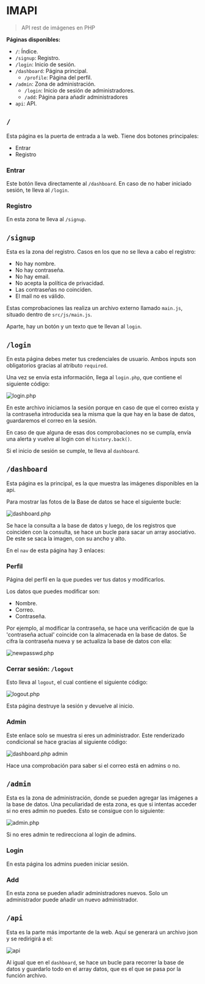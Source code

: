 # IMAPI

> API rest de imágenes en PHP

**Páginas disponibles:**

- `/`: Índice.
- `/signup`: Registro.
- `/login`: Inicio de sesión.
- `/dashboard`: Página principal.
  - `/profile`: Página del perfil.
- `/admin`: Zona de administración.
  - `/login`: Inicio de sesión de administradores.
  - `/add`: Página para añadir administradores
- `api`: API.

## `/`

Esta página es la puerta de entrada a la web. Tiene dos botones principales:

- Entrar
- Registro

### Entrar

Este botón lleva directamente al `/dashboard`. En caso de no haber iniciado sesión, te lleva al `/login`.

### Registro

En esta zona te lleva al `/signup`.

## `/signup`

Esta es la zona del registro.
Casos en los que no se lleva a cabo el registro:

- No hay nombre.
- No hay contraseña.
- No hay email.
- No acepta la política de privacidad.
- Las contraseñas no coinciden.
- El mail no es válido.

Estas comprobaciones las realiza un archivo externo llamado `main.js`, situado dentro de `src/js/main.js`.

Aparte, hay un botón y un texto que te llevan al `login`.

## `/login`

En esta página debes meter tus credenciales de usuario. Ambos inputs son obligatorios gracias al atributo `required`.

Una vez se envía esta información, llega al `login.php`, que contiene el siguiente código:

![login.php](./public/imgs/loginphp.png)

En este archivo iniciamos la sesión porque en caso de que el correo exista y la contraseña introducida sea la misma que la que hay en la base de datos, guardaremos el correo en la sesión.

En caso de que alguna de esas dos comprobaciones no se cumpla, envía una alerta y vuelve al login con el `history.back()`.

Si el inicio de sesión se cumple, te lleva al `dashboard`.

## `/dashboard`

Esta página es la principal, es la que muestra las imágenes disponibles en la api.

Para mostrar las fotos de la Base de datos se hace el siguiente bucle:

![dashboard.php](./public/imgs/dashboardphp.png)

Se hace la consulta a la base de datos y luego, de los registros que coinciden con la consulta, se hace un bucle para sacar un array asociativo. De este se saca la imagen, con su ancho y alto.

En el `nav` de esta página hay 3 enlaces:

### Perfil

Página del perfil en la que puedes ver tus datos y modificarlos.

Los datos que puedes modificar son:

- Nombre.
- Correo.
- Contraseña.

Por ejemplo, al modificar la contraseña, se hace una verificación de que la 'contraseña actual' coincide con la almacenada en la base de datos. Se cifra la contraseña nueva y se actualiza la base de datos con ella:

![newpasswd.php](./public/imgs/newpasswdphp.png)

### Cerrar sesión: `/logout`

Esto lleva al `logout`, el cual contiene el siguiente código:

![logout.php](./public/imgs/logoutphp.png)

Esta página destruye la sesión y devuelve al inicio.

### Admin

Este enlace solo se muestra si eres un administrador. Este renderizado condicional se hace gracias al siguiente código:

![dashboard.php admin](./public/imgs/adminsphp.png)

Hace una comprobación para saber si el correo está en admins o no.

## `/admin`

Esta es la zona de administración, donde se pueden agregar las imágenes a la base de datos.
Una peculiaridad de esta zona, es que si intentas acceder si no eres admin no puedes. Esto se consigue con lo siguiente:

![admin.php](./public/imgs/admin.png)

Si no eres admin te redirecciona al login de admins.

### Login

En esta página los admins pueden iniciar sesión.

### Add

En esta zona se pueden añadir administradores nuevos. Solo un administrador puede añadir un nuevo administrador.

## `/api`

Esta es la parte más importante de la web. Aquí se generará un archivo json y se redirigirá a el:

![api](./public/imgs/api.png)

Al igual que en el `dashboard`, se hace un bucle para recorrer la base de datos y guardarlo todo en el array datos, que es el que se pasa por la función archivo.
